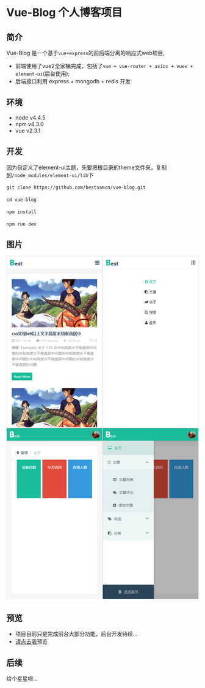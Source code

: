 # Vue-Blog 个人博客项目

## 简介
Vue-Blog 是一个基于``vue+express``的前后端分离的响应式web项目,
- 前端使用了vue2全家桶完成，包括了``vue + vue-router + axios + vuex + element-ui``(后台使用);
- 后端接口利用 express + mongodb + redis 开发

## 环境
- node v4.4.5
- npm  v4.3.0
- vue  v2.3.1

## 开发
因为自定义了element-ui主题，先要把根目录的theme文件夹，复制到``/node_modules/element-ui/lib``下
```
git clone https://github.com/bestsamcn/vue-blog.git

cd vue-blog

npm install

npm run dev
```
## 图片
![piture](https://raw.githubusercontent.com/bestsamcn/vue-blog/master/picture/p.png)

## 预览
- 项目目前只是完成前台大部分功能，后台开发待续...
- [请点击我](https://bestsamcn.github.io/)预览



## 后续
给个星星呗...